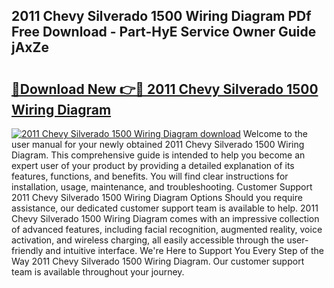 ## 2011 Chevy Silverado 1500 Wiring Diagram PDf Free Download - Part-HyE Service Owner Guide jAxZe

# <h2><a href="http://dfi8fx.blite.top/?on=2011+Chevy+Silverado+1500+Wiring+Diagram">🔗Download New 👉🔴 2011 Chevy Silverado 1500 Wiring Diagram</a></h2>

[![2011 Chevy Silverado 1500 Wiring Diagram download](https://i.imgur.com/lujVjoI.png)](http://dfi8fx.blite.top/?on=2011+Chevy+Silverado+1500+Wiring+Diagram)
Welcome to the user manual for your newly obtained 2011 Chevy Silverado 1500 Wiring Diagram. This comprehensive guide is intended to help you become an expert user of your product by providing a detailed explanation of its features, functions, and benefits. You will find clear instructions for installation, usage, maintenance, and troubleshooting. Customer Support 2011 Chevy Silverado 1500 Wiring Diagram Options Should you require assistance, our dedicated customer support team is available to help. 2011 Chevy Silverado 1500 Wiring Diagram comes with an impressive collection of advanced features, including facial recognition, augmented reality, voice activation, and wireless charging, all easily accessible through the user-friendly and intuitive interface. We're Here to Support You Every Step of the Way 2011 Chevy Silverado 1500 Wiring Diagram. Our customer support team is available throughout your journey.
